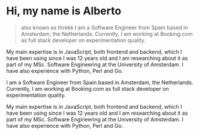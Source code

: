 # Hi, my name is Alberto
> also known as threkk
I am a Software Engineer from Spain based in Amsterdam, the Netherlands.
Currently, I am working at Booking.com as full stack developer on experimentation
quality.

My main expertise is in JavaScript, both frontend and backend, which I have been
using since I was 12 years old and I am researching about it as part of my
MSc. Software Engineering at the University of Amsterdam. I have also experience
with Python, Perl and Go.

I am a Software Engineer from Spain based in Amsterdam, the Netherlands.
Currently, I am working at Booking.com as full stack developer on experimentation
quality.

My main expertise is in JavaScript, both frontend and backend, which I have been
using since I was 12 years old and I am researching about it as part of my
MSc. Software Engineering at the University of Amsterdam. I have also experience
with Python, Perl and Go.

